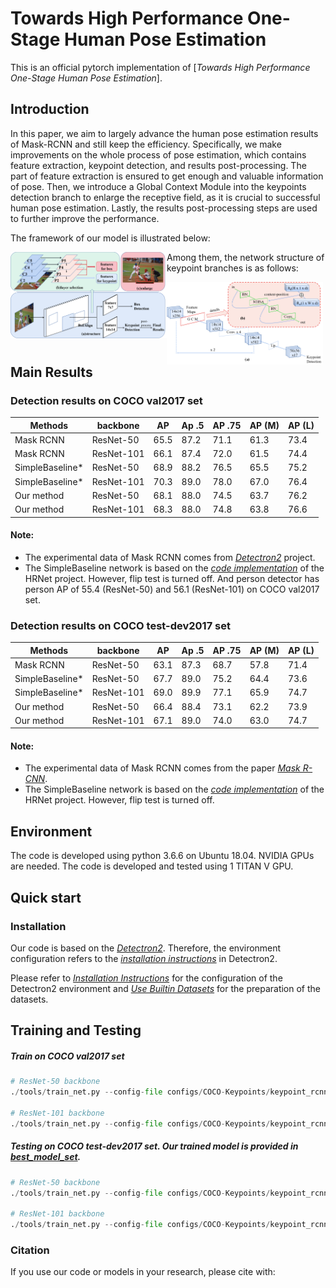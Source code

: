 # Towards High Performance One-Stage Human Pose Estimation
This is an official pytorch implementation of [*Towards High Performance One-Stage Human Pose Estimation*]. 

## Introduction
In this paper, we aim to largely advance the human pose estimation results of Mask-RCNN and still keep the efficiency. Specifically, we make improvements on the whole process of pose estimation, which contains feature extraction, keypoint detection, and results post-processing. The part of feature extraction is ensured to get enough and valuable information of pose. Then, we introduce a Global Context Module into the keypoints detection branch to enlarge the receptive field, as it is crucial to successful human pose estimation. Lastly, the results post-processing steps are used to further improve the performance. 

The framework of our model is illustrated below:

<img src="/fig/structure.png" style="zoom: 50%;float:left;width: 500px" />

Among them, the network structure of keypoint branches is as follows:

<img src="/fig/network.png" style="zoom: 50%;float:left;width: 500px" />

## Main Results

### Detection results on COCO val2017 set

|       Methods       |  backbone  |  AP  | Ap  .5 | AP .75 | AP (M) | AP (L) |
|---------------------|------------|------|--------|--------|--------|--------|
|      Mask RCNN      | ResNet-50  | 65.5 |  87.2  |  71.1  |  61.3  |  73.4  |
|      Mask RCNN      | ResNet-101 | 66.1 |  87.4  |  72.0  |  61.5  |  74.4  |
|   SimpleBaseline*   | ResNet-50  | 68.9 |  88.2  |  76.5  |  65.5  |  75.2  |
|   SimpleBaseline*   | ResNet-101 | 70.3 |  89.0  |  78.0  |  67.0  |  76.4  |
|     Our method      | ResNet-50  | 68.1 |  88.0  |  74.5  |  63.7  |  76.2  |
|     Our method      | ResNet-101 | 68.3 |  88.0  |  74.8  |  63.8  |  76.6  |

#### Note:
- The experimental data of Mask RCNN comes from [*Detectron2*](https://github.com/facebookresearch/detectron2) project.
- The SimpleBaseline network is based on the [*code implementation*](https://github.com/leoxiaobin/deep-high-resolution-net.pytorch) of the HRNet project. However, flip test is turned off. And person detector has person AP of 55.4 (ResNet-50) and 56.1 (ResNet-101) on COCO val2017 set.

### Detection results on COCO test-dev2017 set

|       Methods       |  backbone  |  AP  | Ap  .5 | AP .75 | AP (M) | AP (L) |
|---------------------|------------|------|--------|--------|--------|--------|
|      Mask RCNN      | ResNet-50  | 63.1 |  87.3  |  68.7  |  57.8  |  71.4  |
|   SimpleBaseline*   | ResNet-50  | 67.7 |  89.0  |  75.2  |  64.4  |  73.6  |
|   SimpleBaseline*   | ResNet-101 | 69.0 |  89.9  |  77.1  |  65.9  |  74.7  |
|     Our method      | ResNet-50  | 66.4 |  88.4  |  73.1  |  62.2  |  73.9  |
|     Our method      | ResNet-101 | 67.1 |  89.0  |  74.0  |  63.0  |  74.7  |


#### Note:
- The experimental data of Mask RCNN comes from the paper [*Mask R-CNN*](https://arxiv.org/abs/1703.06870).
- The SimpleBaseline network is based on the [*code implementation*](https://github.com/leoxiaobin/deep-high-resolution-net.pytorch) of the HRNet project. However, flip test is turned off.

## Environment

The code is developed using python 3.6.6 on Ubuntu 18.04. NVIDIA GPUs are needed. The code is developed and tested using 1 TITAN V GPU.

## Quick start

### Installation

Our code is based on the [*Detectron2*](https://github.com/facebookresearch/detectron2). Therefore, the environment configuration refers to the [*installation instructions*](https://detectron2.readthedocs.io/en/latest/tutorials/install.html) in Detectron2.

Please refer to [*Installation Instructions*](https://detectron2.readthedocs.io/en/latest/tutorials/install.html) for the configuration of the Detectron2 environment and [*Use Builtin Datasets*](https://detectron2.readthedocs.io/en/latest/tutorials/builtin_datasets.html) for the preparation of the datasets.

## Training and Testing 

##### Train on COCO val2017 set

```python
# ResNet-50 backbone
./tools/train_net.py --config-file configs/COCO-Keypoints/keypoint_rcnn_R_50_FPN_3x.yaml --num-gpus 1 SOLVER.IMS_PER_BATCH 2 SOLVER.BASE_LR 0.0025 SOLVER.MAX_ITER 2160000 SOLVER.STEPS 1680000,2000000

# ResNet-101 backbone
./tools/train_net.py --config-file configs/COCO-Keypoints/keypoint_rcnn_R_101_FPN_3x.yaml --num-gpus 1 SOLVER.IMS_PER_BATCH 2 SOLVER.BASE_LR 0.0025 SOLVER.MAX_ITER 2160000 SOLVER.STEPS 1680000,2000000
```

##### Testing on COCO test-dev2017 set. Our trained model is provided in [best_model_set](https://pan.baidu.com/s/1afpCHab3f6Qj_1ETPfDKEw?pwd=2hub).

```python
# ResNet-50 backbone
./tools/train_net.py --config-file configs/COCO-Keypoints/keypoint_rcnn_R_50_FPN_3x.yaml --eval_only --num-gpus 1 MODEL.WEIGHTS /best_model_set/model_r50.pth

# ResNet-101 backbone
./tools/train_net.py --config-file configs/COCO-Keypoints/keypoint_rcnn_R_101_FPN_3x.yaml --eval_only --num-gpus 1 MODEL.WEIGHTS /best_model_set/model_r101.pth
```

### Citation

If you use our code or models in your research, please cite with:

```

```

